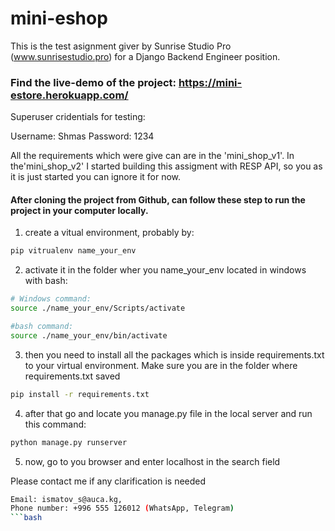 # mini-eshop
This is the test asignment giver by Sunrise Studio Pro (www.sunrisestudio.pro) for a Django Backend Engineer position.

### Find the live-demo of the project:  https://mini-estore.herokuapp.com/

Superuser cridentials for testing:

  Username: Shmas
  Password: 1234

All the requirements which were give can are in the 'mini_shop_v1'. In the'mini_shop_v2' I started building this assigment with RESP API, so you as it is just started you can ignore it for now.


#### After cloning the project from Github, can follow these step to run the project in your computer locally.

1. create a vitual environment, probably by:
```bash
pip vitrualenv name_your_env
```
2. activate it in the folder wher you name_your_env located in windows with bash:
```bash
# Windows command:
source ./name_your_env/Scripts/activate

#bash command:
source ./name_your_env/bin/activate
```
3. then you need to install all the packages which is inside requirements.txt to your virtual environment. Make sure you are in the folder where requirements.txt saved
```bash
pip install -r requirements.txt
```
4. after that go and locate you manage.py file in the local server and run this command:
```bash
python manage.py runserver
```
5. now, go to you browser and enter localhost in the search field

Please contact me if any clarification is needed
```bash
Email: ismatov_s@auca.kg,
Phone number: +996 555 126012 (WhatsApp, Telegram)
```bash

